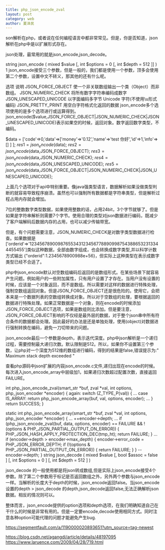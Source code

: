```yaml
---
title: php_json_encode_zval
layout: post
category: web
author: 夏泽民
---
```

son解析在php，或者说在任何编程语言中都非常常见。但是，你是否知道，json解析在php中是以扩展形式存在。

json处理，最常用的就是json_encode,json_decode。

string json_encode ( mixed $value [, int $options = 0 [, int $depth = 512 ]] )
1
json_encode接受三个参数，但是一般的，我们都是使用一个参数，顶多会使用第二个参数，设置中文不转义，那其他的还有什么呢。

选项	说明
JSON_FORCE_OBJECT	使一个非关联数组输出一个类（Object）而非数组。
JSON_NUMERIC_CHECK	将所有数字字符串编码成数字
JSON_UNESCAPED_UNICODE	以字面编码多字节 Unicode 字符(不使用\u形式编码)
JSON_PRETTY_PRINT	用空白字符格式化返回的数据
json_encode多个选项使用的是多个选项进行或运算得到。json_encode($value,JSON_FORCE_OBJECT|JSON_NUMERIC_CHECK|JSON_UNESCAPED_UNICODE)表示如果空的时候，返回对象。数字返回数字类型，不编码。


$data = ['code'=>0,'data'=>['money'=>'0.12','name'=>'test 你好','id'=>1,'info'=>[] ] ];
$res1 = json_encode($data);
$res2 = json_encode($data,JSON_FORCE_OBJECT);
$res3 = json_encode($data,JSON_NUMERIC_CHECK);
$res4 = json_encode($data,JSON_UNESCAPED_UNICODE);
$res5 = json_encode($data,JSON_FORCE_OBJECT|JSON_NUMERIC_CHECK|JSON_UNESCAPED_UNICODE);
<!-- more -->
上面几个选项对于api中特别重要。像java强类型语言，数据解析如果没做类型判断的就容易导致程序崩溃。虽然也可以强制所有数据都是字符串类型，但是解析过程占用内存就会增加。

7位的整数数字类型数据，如果使用整数的话，占用24bit，3个字节就够了。但是如果是字符串解析则需要7个字节。使用合理的类型对json数据进行编码，既减少了客户端解码后数据内存的占用，也可以减少传输带宽。

但是，有个问题需要注意，JSON_NUMERIC_CHECK是对数字类型数据进行检查。如果数据是['orderid'=>'123456789009876553431234567788909987543886532313344455455']类似这种数据，全部由数字组成，也会转换成数字类型,并以科学计数方式输出 {"orderid":1.2345678900988e+56}，但实际上这种类型在表示成数字类型已经不合适了。

php中json_encode默认对空数组编码后返回的是数组形式。在某些场景下就容易产生问题。例如用户的一些附加属性，只有用户设置了才存在。当用户没有设置的时候，应该是一个对象返回，而不是数组。所以需要对这样的数据进行特殊处理，强制空数组返回对象。但是JSON_FORCE_OBJECT还是很危险的。使用它，会把本来是一个数据列表的空数组转换成对象。所以对于空数组的处理，要根据返回的数据进行特殊处理。如果正常数据是一个对象，则在encode的时候添加JSON_FORCE_OBJECT选项，如果是数组则比添加。但是要注意，JSON_FORCE_OBJECT影响的不仅经是最外层的数据，对于整个json串中所有符合条件的数据都会处理。因此最好的办法是还是单独处理，使用(object)对数据进行强制转换在编码，避免一刀切带来的问题。

json_encode最后一个参数是depth，表示迭代深度。php中json解析是一个递归过程，需要控制最大递归次数。默认限制是512。所以，如果你不设置第三个参数，让php对一个深度为512维的数组进行编码，得到的结果是false,错误提示为:" Maximum stack depth exceeded "

查看php源码中json扩展的内容json_encode.c文件,递归出现在encode的时候。每次进入json_encode_array中层级加1，如果递归次数超过配置次数，直接返回FAILURE。

int php_json_encode_zval(smart_str *buf, zval *val, int options, php_json_encoder *encoder) 
{
	again:
	switch (Z_TYPE_P(val))
	{
		...
		case IS_ARRAY:
			return php_json_encode_array(buf, val, options, encoder);
		...
	}
	return SUCCESS;
}

static int php_json_encode_array(smart_str *buf, zval *val, int options, php_json_encoder *encoder)
{
	...
	++encoder->depth;
	...
	if (php_json_encode_zval(buf, data, options, encoder) == FAILURE &&
					!(options & PHP_JSON_PARTIAL_OUTPUT_ON_ERROR)) {
				PHP_JSON_HASH_APPLY_PROTECTION_DEC(tmp_ht);
				return FAILURE;
	}
	...
	if (encoder->depth > encoder->max_depth) {
		encoder->error_code = PHP_JSON_ERROR_DEPTH;
		if (!(options & PHP_JSON_PARTIAL_OUTPUT_ON_ERROR)) {
			return FAILURE;
		}
	}
	--encoder->depth;
}
string json_decode ( mixed $value [, bool $assoc = false ] [, int $options = 0 ] [, int $depth = 512 ] )

json_decode 的一般使用都是将json转成数组,但是实际上json_encode接受4个参数。除了第二个参数用于标记是否返回数组之外，另外两个参数与json_encode一样。当解析的长度大于depth的时候，json_encode返回false。当json_encode 设置的depth > json_decode 的depth,json_decode返回false,无法正确解析json数据。相反的情况则可以。

整体而言，json_encode提供的option选项和depth选项，在我们明确知道自己在干什么的时候是非常有用的。但是一定要encode,decode使用相同方式。同时注意各种option可能代理的问题才能避免产生bug.

https://segmentfault.com/a/1190000020893651?utm_source=tag-newest

https://blog.csdn.net/agangdi/article/details/48197095
https://www.laruence.com/2009/04/28/719.html


